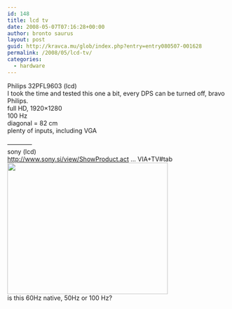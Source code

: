 ```yaml
---
id: 148
title: lcd tv
date: 2008-05-07T07:16:28+00:00
author: bronto saurus
layout: post
guid: http://kravca.mu/glob/index.php?entry=entry080507-001628
permalink: /2008/05/lcd-tv/
categories:
  - hardware
---
```

Philips 32PFL9603 (lcd)  
[<img src="/images/Philips_32PFL9603.jpg" border="0" alt="" />](javascript:openpopup('/images/Philips_32PFL9603.jpg',800,600,false);)  
I took the time and tested this one a bit, every DPS can be turned off, bravo Philips.  
full HD, 1920&#215;1280  
100 Hz  
diagonal = 82 cm  
plenty of inputs, including VGA

&#8212;&#8212;&#8212;&#8212;  
sony (lcd)  
<a href="http://www.sony.si/view/ShowProduct.action?product=KDL-32E4030&#038;productsku=KDL32E4030AEP&#038;site=odw_sl_SI&#038;pageType=TechnicalSpecs&#038;imageType=Main&#038;category=TVP+32-40+Sony+BRAVIA+TV#tab" target="_blank" >http://www.sony.si/view/ShowProduct.act &#8230; VIA+TV#tab</a>  
<img src="/images/sony_KDL-32E4030.jpg" width="366" height="300" border="0" alt="" />  
is this 60Hz native, 50Hz or 100 Hz?